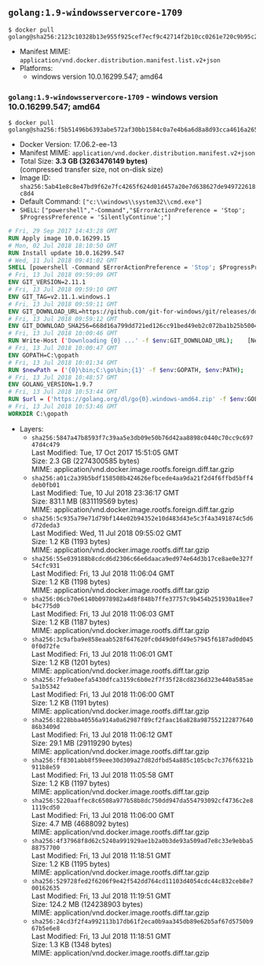 ## `golang:1.9-windowsservercore-1709`

```console
$ docker pull golang@sha256:2123c10328b13e955f925cef7ecf9c42714f2b10cc0261e720c9b95c20548f05
```

-	Manifest MIME: `application/vnd.docker.distribution.manifest.list.v2+json`
-	Platforms:
	-	windows version 10.0.16299.547; amd64

### `golang:1.9-windowsservercore-1709` - windows version 10.0.16299.547; amd64

```console
$ docker pull golang@sha256:f5b51496b6393abe572af30bb1584c0a7e4b6a6d8a8d93cca4616a265011abbc
```

-	Docker Version: 17.06.2-ee-13
-	Manifest MIME: `application/vnd.docker.distribution.manifest.v2+json`
-	Total Size: **3.3 GB (3263476149 bytes)**  
	(compressed transfer size, not on-disk size)
-	Image ID: `sha256:5ab41e8c8e47bd9f62e7fc4265f624d01d457a20e7d638627de949722618c8d4`
-	Default Command: `["c:\\windows\\system32\\cmd.exe"]`
-	`SHELL`: `["powershell","-Command","$ErrorActionPreference = 'Stop'; $ProgressPreference = 'SilentlyContinue';"]`

```dockerfile
# Fri, 29 Sep 2017 14:43:28 GMT
RUN Apply image 10.0.16299.15
# Mon, 02 Jul 2018 18:10:50 GMT
RUN Install update 10.0.16299.547
# Wed, 11 Jul 2018 09:41:02 GMT
SHELL [powershell -Command $ErrorActionPreference = 'Stop'; $ProgressPreference = 'SilentlyContinue';]
# Fri, 13 Jul 2018 09:59:09 GMT
ENV GIT_VERSION=2.11.1
# Fri, 13 Jul 2018 09:59:10 GMT
ENV GIT_TAG=v2.11.1.windows.1
# Fri, 13 Jul 2018 09:59:11 GMT
ENV GIT_DOWNLOAD_URL=https://github.com/git-for-windows/git/releases/download/v2.11.1.windows.1/MinGit-2.11.1-64-bit.zip
# Fri, 13 Jul 2018 09:59:12 GMT
ENV GIT_DOWNLOAD_SHA256=668d16a799dd721ed126cc91bed49eb2c072ba1b25b50048280a4e2c5ed56e59
# Fri, 13 Jul 2018 10:00:46 GMT
RUN Write-Host ('Downloading {0} ...' -f $env:GIT_DOWNLOAD_URL); 	[Net.ServicePointManager]::SecurityProtocol = [Net.SecurityProtocolType]::Tls12; 	Invoke-WebRequest -Uri $env:GIT_DOWNLOAD_URL -OutFile 'git.zip'; 		Write-Host ('Verifying sha256 ({0}) ...' -f $env:GIT_DOWNLOAD_SHA256); 	if ((Get-FileHash git.zip -Algorithm sha256).Hash -ne $env:GIT_DOWNLOAD_SHA256) { 		Write-Host 'FAILED!'; 		exit 1; 	}; 		Write-Host 'Expanding ...'; 	Expand-Archive -Path git.zip -DestinationPath C:\git\.; 		Write-Host 'Removing ...'; 	Remove-Item git.zip -Force; 		Write-Host 'Updating PATH ...'; 	$env:PATH = 'C:\git\cmd;C:\git\mingw64\bin;C:\git\usr\bin;' + $env:PATH; 	[Environment]::SetEnvironmentVariable('PATH', $env:PATH, [EnvironmentVariableTarget]::Machine); 		Write-Host 'Verifying install ...'; 	Write-Host '  git --version'; git --version; 		Write-Host 'Complete.';
# Fri, 13 Jul 2018 10:00:47 GMT
ENV GOPATH=C:\gopath
# Fri, 13 Jul 2018 10:01:34 GMT
RUN $newPath = ('{0}\bin;C:\go\bin;{1}' -f $env:GOPATH, $env:PATH); 	Write-Host ('Updating PATH: {0}' -f $newPath); 	[Environment]::SetEnvironmentVariable('PATH', $newPath, [EnvironmentVariableTarget]::Machine);
# Fri, 13 Jul 2018 10:48:57 GMT
ENV GOLANG_VERSION=1.9.7
# Fri, 13 Jul 2018 10:53:44 GMT
RUN $url = ('https://golang.org/dl/go{0}.windows-amd64.zip' -f $env:GOLANG_VERSION); 	Write-Host ('Downloading {0} ...' -f $url); 	Invoke-WebRequest -Uri $url -OutFile 'go.zip'; 		$sha256 = '8db4b21916a3bc79f48d0611202ee5814c82f671b36d5d2efcb446879456cd28'; 	Write-Host ('Verifying sha256 ({0}) ...' -f $sha256); 	if ((Get-FileHash go.zip -Algorithm sha256).Hash -ne $sha256) { 		Write-Host 'FAILED!'; 		exit 1; 	}; 		Write-Host 'Expanding ...'; 	Expand-Archive go.zip -DestinationPath C:\; 		Write-Host 'Verifying install ("go version") ...'; 	go version; 		Write-Host 'Removing ...'; 	Remove-Item go.zip -Force; 		Write-Host 'Complete.';
# Fri, 13 Jul 2018 10:53:46 GMT
WORKDIR C:\gopath
```

-	Layers:
	-	`sha256:5847a47b8593f7c39aa5e3db09e50b76d42aa8898c0440c70cc9c69747d4c479`  
		Last Modified: Tue, 17 Oct 2017 15:51:05 GMT  
		Size: 2.3 GB (2274300585 bytes)  
		MIME: application/vnd.docker.image.rootfs.foreign.diff.tar.gzip
	-	`sha256:a01c2a39b5bdf158508b424626efbcede4aa9da21f2d4f6ffbd5bff4deb0fb01`  
		Last Modified: Tue, 10 Jul 2018 23:36:17 GMT  
		Size: 831.1 MB (831119569 bytes)  
		MIME: application/vnd.docker.image.rootfs.foreign.diff.tar.gzip
	-	`sha256:5c935a79e71d79bf144e02b94352e10d483d43e5c3f4a3491874c5d6d72deda3`  
		Last Modified: Wed, 11 Jul 2018 09:55:02 GMT  
		Size: 1.2 KB (1193 bytes)  
		MIME: application/vnd.docker.image.rootfs.diff.tar.gzip
	-	`sha256:55e039188b8cdcd6d2306c66e6daaca9ed974e64d3b17ce8ae0e327f54cfc931`  
		Last Modified: Fri, 13 Jul 2018 11:06:04 GMT  
		Size: 1.2 KB (1198 bytes)  
		MIME: application/vnd.docker.image.rootfs.diff.tar.gzip
	-	`sha256:06cb70e6140b0978982a4d8f848b7ffe37757c9b454b251930a18ee7b4c775d0`  
		Last Modified: Fri, 13 Jul 2018 11:06:03 GMT  
		Size: 1.2 KB (1187 bytes)  
		MIME: application/vnd.docker.image.rootfs.diff.tar.gzip
	-	`sha256:3c9afba9e858eaab528f647620fc0d49d0fd49e57945f6187ad0d0450f0d72fe`  
		Last Modified: Fri, 13 Jul 2018 11:06:01 GMT  
		Size: 1.2 KB (1201 bytes)  
		MIME: application/vnd.docker.image.rootfs.diff.tar.gzip
	-	`sha256:7fe9a0eefa5430dfca3159c6b0e2f7f35f28cd8236d323e440a585ae5a1b5342`  
		Last Modified: Fri, 13 Jul 2018 11:06:00 GMT  
		Size: 1.2 KB (1191 bytes)  
		MIME: application/vnd.docker.image.rootfs.diff.tar.gzip
	-	`sha256:8228bba40556a914a0a62987f89cf2faac16a828a98755212287764086b3409d`  
		Last Modified: Fri, 13 Jul 2018 11:06:12 GMT  
		Size: 29.1 MB (29119290 bytes)  
		MIME: application/vnd.docker.image.rootfs.diff.tar.gzip
	-	`sha256:ff8301abb8f59eee30d309a27d82dfbd54a885c105cbc7c376f6321b911b8e59`  
		Last Modified: Fri, 13 Jul 2018 11:05:58 GMT  
		Size: 1.2 KB (1197 bytes)  
		MIME: application/vnd.docker.image.rootfs.diff.tar.gzip
	-	`sha256:5220aaffec8c6508a977b58b8dc750dd947da554793092cf4736c2e81119cd50`  
		Last Modified: Fri, 13 Jul 2018 11:06:00 GMT  
		Size: 4.7 MB (4688092 bytes)  
		MIME: application/vnd.docker.image.rootfs.diff.tar.gzip
	-	`sha256:4f37968f8d62c5240a991929ae1b2a0b3de93a509ad7e8c33e9ebba588757700`  
		Last Modified: Fri, 13 Jul 2018 11:18:51 GMT  
		Size: 1.2 KB (1195 bytes)  
		MIME: application/vnd.docker.image.rootfs.diff.tar.gzip
	-	`sha256:529728fed2f6206f9e42f542dd764cd11103d4054cdc44c832ceb8e700162635`  
		Last Modified: Fri, 13 Jul 2018 11:19:51 GMT  
		Size: 124.2 MB (124238903 bytes)  
		MIME: application/vnd.docker.image.rootfs.diff.tar.gzip
	-	`sha256:24cd3f2f4a992113b17db61f2eca0b9aa345db89e62b5af67d5750b967b5e6e8`  
		Last Modified: Fri, 13 Jul 2018 11:18:51 GMT  
		Size: 1.3 KB (1348 bytes)  
		MIME: application/vnd.docker.image.rootfs.diff.tar.gzip
